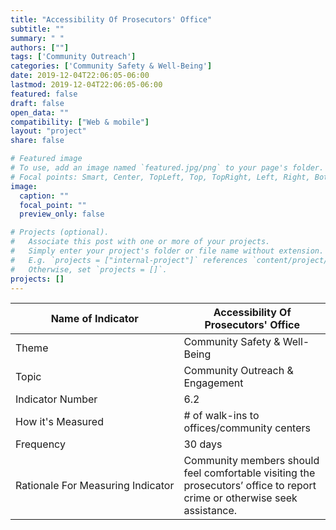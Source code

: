 ```yaml
---
title: "Accessibility Of Prosecutors' Office"
subtitle: ""
summary: " "
authors: [""]
tags: ['Community Outreach']
categories: ['Community Safety & Well-Being']
date: 2019-12-04T22:06:05-06:00
lastmod: 2019-12-04T22:06:05-06:00
featured: false
draft: false
open_data: ""
compatibility: ["Web & mobile"]
layout: "project"
share: false

# Featured image
# To use, add an image named `featured.jpg/png` to your page's folder.
# Focal points: Smart, Center, TopLeft, Top, TopRight, Left, Right, BottomLeft, Bottom, BottomRight.
image:
  caption: ""
  focal_point: ""
  preview_only: false

# Projects (optional).
#   Associate this post with one or more of your projects.
#   Simply enter your project's folder or file name without extension.
#   E.g. `projects = ["internal-project"]` references `content/project/deep-learning/index.md`.
#   Otherwise, set `projects = []`.
projects: []
---
```


| Name of Indicator                 | Accessibility Of Prosecutors' Office                                                                                      |
|-----------------------------------|---------------------------------------------------------------------------------------------------------------------------|
| Theme                             | Community Safety & Well\-Being                                                                                            |
| Topic                             | Community Outreach & Engagement                                                                                           |
| Indicator Number                  | 6\.2                                                                                                                      |
| How it's Measured                 | \# of walk\-ins to offices/community centers                                                                              |
| Frequency                         | 30 days                                                                                                                   |
| Rationale For Measuring Indicator | Community members should feel comfortable visiting the prosecutors’ office to report crime or otherwise seek assistance\. |


